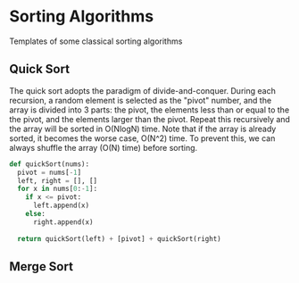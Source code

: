 # Sorting Algorithms
Templates of some classical sorting algorithms

## Quick Sort
The quick sort adopts the paradigm of divide-and-conquer. During each recursion, a random element is selected as the "pivot" number, and the array is divided into 3 parts: the pivot, the elements less than or equal to the the pivot, and the elements larger than the pivot. Repeat this recursively and the array will be sorted in O(NlogN) time. Note that if the array is already sorted, it becomes the worse case, O(N^2) time. To prevent this, we can always shuffle the array (O(N) time) before sorting.

```python
def quickSort(nums):
  pivot = nums[-1]
  left, right = [], []
  for x in nums[0:-1]:
    if x <= pivot:
      left.append(x)
    else:
      right.append(x)
    
  return quickSort(left) + [pivot] + quickSort(right)
```

## Merge Sort

